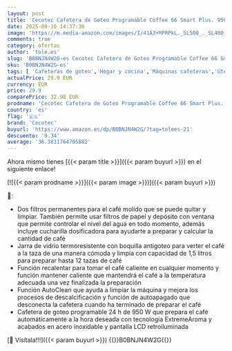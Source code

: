 ```yaml
---
layout: post
title: 'Cecotec Cafetera de Goteo Programable Coffee 66 Smart Plus. 950W  Capacidad 12 Cafés  Tecnología ExtemAroma y Función AutoClean  Acabados en Acero Inox  Pantalla LCD  1 5 L'
date: 2025-09-16 14:37:30
image: 'https://m.media-amazon.com/images/I/41A3+MPRPkL._SL500_._SL400_.jpg'
comments: true
category: ofertas
author: 'tole.es'
slug: 'B0BNJN4W2G-es Cecotec Cafetera de Goteo Programable Coffee 66 Smart...'
sku: 'B0BNJN4W2G-es'
tags: [ 'Cafeteras de goteo','Hogar y cocina','Máquinas cafeteras','Utensilios para café y té','cafetera','cecotec','🇪🇸', ]
actualPrice: 29.9 EUR
currency: EUR
price: 29.9
comparePrice: 32.98 EUR
prodname: 'Cecotec Cafetera de Goteo Programable Coffee 66 Smart Plus. 950W  Capacidad 12 Cafés  Tecnología ExtemAroma y Función AutoClean  Acabados en Acero Inox  Pantalla LCD  1 5 L'
country: 'es'
flag: '🇪🇸'
brand: 'Cecotec'
buyurl: 'https://www.amazon.es/dp/B0BNJN4W2G/?tag=tolees-21'
descuento: '9.34'
average: '36.3811764705882'
---
```


Ahora mismo tienes [{{< param title >}}]({{< param buyurl >}}) en el siguiente enlace!

[![{{< param prodname >}}]({{< param image >}})]({{< param buyurl >}})

🔎:

- Dos filtros permanentes para el café molido que se puede quitar y limpiar. También permite usar filtros de papel y depósito con ventana que permite controlar el nivel del agua en todo momento, además incluye cucharilla dosificadora para ayudarte a preparar y calcular la cantidad de café
- Jarra de vidrio termoresistente con boquilla antigoteo para verter el café a la taza de una manera cómoda y limpia con capacidad de 1,5 litros para preparar hasta 12 tazas de café
- Función recalentar para tomar el café caliente en cualquier momento y función mantener caliente que mantendrá el café a la temperatura adecuada una vez finalizada la preparación
- Función AutoClean que ayuda a limpiar la máquina y mejora los procesos de descalcificación y función de autoapagado que desconecta la cafetera cuando ha terminado de preparar el café
- Cafetera de goteo programable 24 h de 950 W que prepara el café automáticamente a la hora deseada con tecnología ExtremeAroma y acabados en acero inoxidable y pantalla LCD retroiluminada

[🛒 Visítala!!!]({{< param buyurl >}})
{{<world>}}B0BNJN4W2G{{</world>}}
